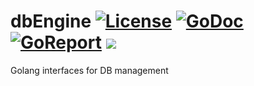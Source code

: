 # dbEngine <a href="https://opensource.org/licenses/Apache-2.0"><img src="https://camo.githubusercontent.com/5dcb57e59f46a4ed65fafc343ab810e35086e21d/68747470733a2f2f696d672e736869656c64732e696f2f3a6c6963656e73652d6170616368652d626c75652e737667" alt="License" data-canonical-src="https://img.shields.io/:license-apache-blue.svg" style="max-width:100%;"></a> <a href="https://godoc.org/github.com/ruslanBik4/dbEngine"><img src="https://godoc.org/github.com/ruslanBik4/dbEngine?status.svg" alt="GoDoc"></a> <a href="https://goreportcard.com/report/github.com/ruslanBik4/dbEngine"><img src="https://goreportcard.com/badge/github.com/ruslanBik4/dbEngine" alt="GoReport"/></a> <a href="https://travis-ci.org/ruslanBik4/dbEngine.svg?branch=master" > <img src="https://travis-ci.org/ruslanBik4/dbEngine.svg?branch=master" /> </a>

Golang interfaces for DB management
